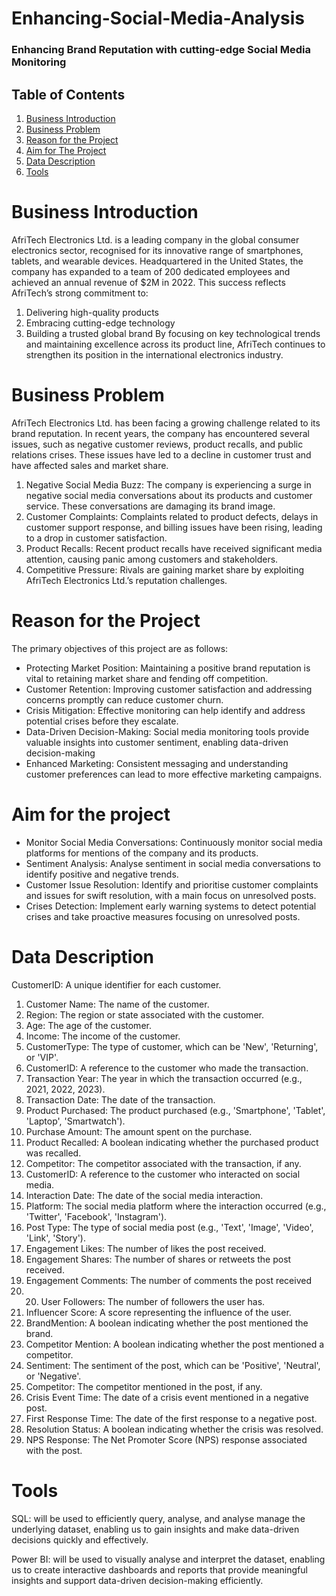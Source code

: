 # Enhancing-Social-Media-Analysis
### Enhancing Brand Reputation with cutting-edge Social Media Monitoring

## Table of Contents
1. [Business Introduction](business-introduction)
2. [Business Problem](business-problem)
3. [Reason for the Project](reason-for-the-project)
4. [Aim for The Project](aim-for-the-project)
5. [Data Description](data-description)
6. [Tools](tools)

# Business Introduction
AfriTech Electronics Ltd. is a leading company in the global consumer electronics sector, recognised for its innovative range of smartphones, tablets, and wearable devices.
Headquartered in the United States, the company has expanded to a team of 200 dedicated employees and achieved an annual revenue of $2M in 2022.
This success reflects AfriTech’s strong commitment to:
1. Delivering high-quality products
2. Embracing cutting-edge technology
3. Building a trusted global brand
By focusing on key technological trends and maintaining excellence across its product line, AfriTech continues to strengthen its position in the international electronics industry.

# Business Problem
AfriTech Electronics Ltd. has been facing a growing challenge related to its brand reputation. In recent years,
the company has encountered several issues, such as negative customer reviews, product recalls, and public
relations crises. These issues have led to a decline in customer trust and have affected sales and market share.
1. Negative Social Media Buzz: The company is experiencing a surge in negative social media
conversations about its products and customer service. These conversations are damaging its brand
image.
2. Customer Complaints: Complaints related to product defects, delays in customer support response,
and billing issues have been rising, leading to a drop in customer satisfaction.
3. Product Recalls: Recent product recalls have received significant media attention, causing panic
among customers and stakeholders.
4. Competitive Pressure: Rivals are gaining market share by exploiting AfriTech Electronics Ltd.’s
reputation challenges.

# Reason for the Project
The primary objectives of this project are as follows:
- Protecting Market Position: Maintaining a positive brand reputation is vital to retaining market
share and fending off competition.
- Customer Retention: Improving customer satisfaction and addressing concerns promptly can reduce
customer churn.
- Crisis Mitigation: Effective monitoring can help identify and address potential crises before they
escalate.
- Data-Driven Decision-Making: Social media monitoring tools provide valuable insights into
customer sentiment, enabling data-driven decision-making
- Enhanced Marketing: Consistent messaging and understanding customer preferences can lead to
more effective marketing campaigns.

# Aim for the project
- Monitor Social Media Conversations: Continuously monitor social media platforms for mentions of the
company and its products.
- Sentiment Analysis: Analyse sentiment in social media conversations to identify positive and negative
trends.
- Customer Issue Resolution: Identify and prioritise customer complaints and issues for swift resolution, with a main focus on unresolved posts.
- Crises Detection: Implement early warning systems to detect potential crises and take proactive measures
focusing on unresolved posts.

# Data Description 
CustomerID: A unique identifier for each customer.
1. Customer Name: The name of the customer.
2. Region: The region or state associated with the customer.
3. Age: The age of the customer.
4. Income: The income of the customer.
5. CustomerType: The type of customer, which can be 'New', 'Returning', or 'VIP'.
6. CustomerID: A reference to the customer who made the transaction.
7. Transaction Year: The year in which the transaction occurred (e.g., 2021, 2022, 2023).
8. Transaction Date: The date of the transaction.
9. Product Purchased: The product purchased (e.g., 'Smartphone', 'Tablet', 'Laptop', 'Smartwatch').
10. Purchase Amount: The amount spent on the purchase.
11. Product Recalled: A boolean indicating whether the purchased product was recalled.
12. Competitor: The competitor associated with the transaction, if any.
13. CustomerID: A reference to the customer who interacted on social media.
14. Interaction Date: The date of the social media interaction.
15. Platform: The social media platform where the interaction occurred (e.g., 'Twitter', 'Facebook',
'Instagram').
16. Post Type: The type of social media post (e.g., 'Text', 'Image', 'Video', 'Link', 'Story').
17. Engagement Likes: The number of likes the post received.
18. Engagement Shares: The number of shares or retweets the post received.
19. Engagement Comments: The number of comments the post received 
20. 20.  User Followers: The number of followers the user has.
21. Influencer Score: A score representing the influence of the user.
22. BrandMention: A boolean indicating whether the post mentioned the brand.
23. Competitor Mention: A boolean indicating whether the post mentioned a competitor.
24. Sentiment: The sentiment of the post, which can be 'Positive', 'Neutral', or 'Negative'.
25. Competitor: The competitor mentioned in the post, if any.
26. Crisis Event Time: The date of a crisis event mentioned in a negative post.
27. First Response Time: The date of the first response to a negative post.
28. Resolution Status: A boolean indicating whether the crisis was resolved.
29.  NPS Response: The Net Promoter Score (NPS) response associated with the post.

# Tools 
SQL: will be used to efficiently query, analyse, and analyse
manage the underlying dataset, enabling us to gain
insights and make data-driven decisions quickly
and effectively.

Power BI: will be used to visually analyse and
interpret the dataset, enabling us to create
interactive dashboards and reports that provide
meaningful insights and support data-driven
decision-making efficiently.



